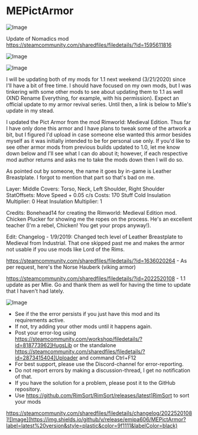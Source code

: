 # MEPictArmor

![Image](https://i.imgur.com/buuPQel.png)

Update of Nomadics mod
https://steamcommunity.com/sharedfiles/filedetails/?id=1595611816

![Image](https://i.imgur.com/pufA0kM.png)

	
![Image](https://i.imgur.com/Z4GOv8H.png)


I will be updating both of my mods for 1.1 next weekend (3/21/2020) since I'll have a bit of free time. I should have focused on my own mods, but I was tinkering with some other mods to see about updating them to 1.1 as well (XND Rename Everything, for example, with his permission). Expect an official update to my armor revival series. Until then, a link is below to Mlie's update in my stead.



I updated the Pict Armor from the mod Rimworld: Medieval Edition. Thus far I have only done this armor and I have plans to tweak some of the artwork a bit, but I figured I'd upload in case someone else wanted this armor besides myself as it was initially intended to be for personal use only. If you'd like to see other armor mods from previous builds updated to 1.0, let me know down below and I'll see what I can do about it; however, if each respective mod author returns and asks me to take the mods down then I will do so.

As pointed out by someone, the name it goes by in-game is Leather Breastplate. I forgot to mention that part so that's bad on me.

Layer: Middle
Covers: Torso, Neck, Left Shoulder, Right Shoulder
StatOffsets: Move Speed + 0.05 c/s
Costs: 170 Stuff
Cold Insulation Multiplier: 0
Heat Insulation Multiplier: 1


Credits:
Bonehead14 for creating the Rimworld: Medieval Edition mod.
Chicken Plucker for showing me the ropes on the process. He's an excellent teacher (I'm a rebel, Chicken! You get your props anyway!).



Edit: Changelog - 1/9/2019: Changed tech level of Leather Breastplate to Medieval from Industrial. That one skipped past me and makes the armor not usable if you use mods like Lord of the Rims.



https://steamcommunity.com/sharedfiles/filedetails/?id=1636020264 - As per request, here's the Norse Hauberk (viking armor)

https://steamcommunity.com/sharedfiles/filedetails/?id=2022520108 - 1.1 update as per Mlie. Go and thank them as well for having the time to update that I haven't had lately.


![Image](https://i.imgur.com/PwoNOj4.png)



-  See if the the error persists if you just have this mod and its requirements active.
-  If not, try adding your other mods until it happens again.
-  Post your error-log using https://steamcommunity.com/workshop/filedetails/?id=818773962]HugsLib or the standalone https://steamcommunity.com/sharedfiles/filedetails/?id=2873415404]Uploader and command Ctrl+F12
-  For best support, please use the Discord-channel for error-reporting.
-  Do not report errors by making a discussion-thread, I get no notification of that.
-  If you have the solution for a problem, please post it to the GitHub repository.
-  Use https://github.com/RimSort/RimSort/releases/latest]RimSort to sort your mods



https://steamcommunity.com/sharedfiles/filedetails/changelog/2022520108]![Image](https://img.shields.io/github/v/release/emipa606/MEPictArmor?label=latest%20version&style=plastic&color=9f1111&labelColor=black)

